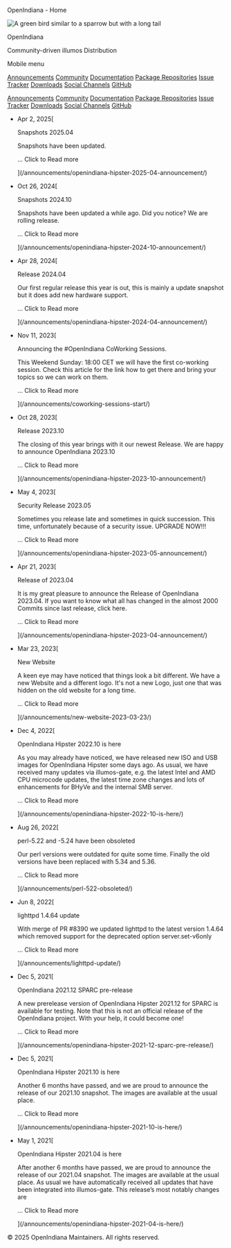 OpenIndiana - Home 

![A green bird similar to a sparrow but with a long tail](/oibird.svg)

OpenIndiana

Community-driven illumos Distribution

Mobile menu

[Announcements](/) [Community](/community) [Documentation](//docs.openindiana.org) [Package Repositories](/packages) [Issue Tracker](//www.illumos.org/projects/openindiana/issues?set_filter=1) [Downloads](/downloads) [Social Channels](/socials) [GitHub](//github.com/openindiana)

[Announcements](/) [Community](/community) [Documentation](//docs.openindiana.org/handbook/getting-started/) [Package Repositories](/packages) [Issue Tracker](//www.illumos.org/projects/openindiana/issues?set_filter=1) [Downloads](/downloads) [Social Channels](/socials) [GitHub](//github.com/openindiana)

*   Apr 2, 2025[
    
    Snapshots 2025.04
    
    Snapshots have been updated.
    
    ... Click to Read more
    
    
    
    ](/announcements/openindiana-hipster-2025-04-announcement/)
*   Oct 26, 2024[
    
    Snapshots 2024.10
    
    Snapshots have been updated a while ago. Did you notice? We are rolling release.
    
    ... Click to Read more
    
    
    
    ](/announcements/openindiana-hipster-2024-10-announcement/)
*   Apr 28, 2024[
    
    Release 2024.04
    
    Our first regular release this year is out, this is mainly a update snapshot but it does add new hardware support.
    
    ... Click to Read more
    
    
    
    ](/announcements/openindiana-hipster-2024-04-announcement/)
*   Nov 11, 2023[
    
    Announcing the #OpenIndiana CoWorking Sessions.
    
    This Weekend Sunday: 18:00 CET we will have the first co-working session. Check this article for the link how to get there and bring your topics so we can work on them.
    
    ... Click to Read more
    
    
    
    ](/announcements/coworking-sessions-start/)
*   Oct 28, 2023[
    
    Release 2023.10
    
    The closing of this year brings with it our newest Release. We are happy to announce OpenIndiana 2023.10
    
    ... Click to Read more
    
    
    
    ](/announcements/openindiana-hipster-2023-10-announcement/)
*   May 4, 2023[
    
    Security Release 2023.05
    
    Sometimes you release late and sometimes in quick succession. This time, unfortunately because of a security issue. UPGRADE NOW!!!
    
    ... Click to Read more
    
    
    
    ](/announcements/openindiana-hipster-2023-05-announcement/)
*   Apr 21, 2023[
    
    Release of 2023.04
    
    It is my great pleasure to announce the Release of OpenIndiana 2023.04. If you want to know what all has changed in the almost 2000 Commits since last release, click here.
    
    ... Click to Read more
    
    
    
    ](/announcements/openindiana-hipster-2023-04-announcement/)
*   Mar 23, 2023[
    
    New Website
    
    A keen eye may have noticed that things look a bit different. We have a new Website and a different logo. It's not a new Logo, just one that was hidden on the old website for a long time.
    
    ... Click to Read more
    
    
    
    ](/announcements/new-website-2023-03-23/)
*   Dec 4, 2022[
    
    OpenIndiana Hipster 2022.10 is here
    
    As you may already have noticed, we have released new ISO and USB images for OpenIndiana Hipster some days ago. As usual, we have received many updates via illumos-gate, e.g. the latest Intel and AMD CPU microcode updates, the latest time zone changes and lots of enhancements for BHyVe and the internal SMB server.
    
    ... Click to Read more
    
    
    
    ](/announcements/openindiana-hipster-2022-10-is-here/)
*   Aug 26, 2022[
    
    perl-5.22 and -5.24 have been obsoleted
    
    Our perl versions were outdated for quite some time. Finally the old versions have been replaced with 5.34 and 5.36.
    
    ... Click to Read more
    
    
    
    ](/announcements/perl-522-obsoleted/)
*   Jun 8, 2022[
    
    lighttpd 1.4.64 update
    
    With merge of PR #8390 we updated lighttpd to the latest version 1.4.64 which removed support for the deprecated option server.set-v6only
    
    ... Click to Read more
    
    
    
    ](/announcements/lighttpd-update/)
*   Dec 5, 2021[
    
    OpenIndiana 2021.12 SPARC pre-release
    
    A new prerelease version of OpenIndiana Hipster 2021.12 for SPARC is available for testing. Note that this is not an official release of the OpenIndiana project. With your help, it could become one!
    
    ... Click to Read more
    
    
    
    ](/announcements/openindiana-hipster-2021-12-sparc-pre-release/)
*   Dec 5, 2021[
    
    OpenIndiana Hipster 2021.10 is here
    
    Another 6 months have passed, and we are proud to announce the release of our 2021.10 snapshot. The images are available at the usual place.
    
    ... Click to Read more
    
    
    
    ](/announcements/openindiana-hipster-2021-10-is-here/)
*   May 1, 2021[
    
    OpenIndiana Hipster 2021.04 is here
    
    After another 6 months have passed, we are proud to announce the release of our 2021.04 snapshot. The images are available at the usual place. As usual we have automatically received all updates that have been integrated into illumos-gate. This release’s most notably changes are
    
    ... Click to Read more
    
    
    
    ](/announcements/openindiana-hipster-2021-04-is-here/)

© 2025 OpenIndiana Maintainers. All rights reserved.